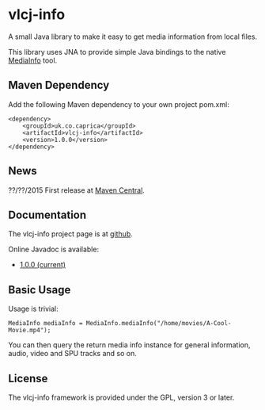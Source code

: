 vlcj-info
=========

A small Java library to make it easy to get media information from local files.

This library uses JNA to provide simple Java bindings to the native
[MediaInfo](https://mediaarea.net/en/MediaInfo) tool.

Maven Dependency
----------------

Add the following Maven dependency to your own project pom.xml:

```
<dependency>
    <groupId>uk.co.caprica</groupId>
    <artifactId>vlcj-info</artifactId>
    <version>1.0.0</version>
</dependency>
```

News
----

??/??/2015 First release at [Maven Central](http://search.maven.org/#search|ga|1|vlcj-info).

Documentation
-------------

The vlcj-info project page is at [github](http://caprica.github.com/vlcj-info "vlcj-info at github").

Online Javadoc is available:

* [1.0.0 (current)](http://caprica.github.com/vlcj-info/javadoc/1.0.0/index.html "1.0.0 Javadoc")

Basic Usage
-----------

Usage is trivial:

```
MediaInfo mediaInfo = MediaInfo.mediaInfo("/home/movies/A-Cool-Movie.mp4");
```

You can then query the return media info instance for general information, audio, video and SPU
tracks and so on.

License
-------

The vlcj-info framework is provided under the GPL, version 3 or later.
